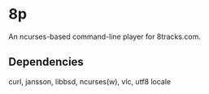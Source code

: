 # 8p

An ncurses-based command-line player for 8tracks.com.


## Dependencies
curl, jansson, libbsd, ncurses(w), vlc, utf8 locale

